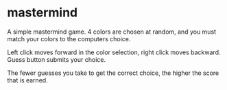 # mastermind

A simple mastermind game.  4 colors are chosen at random, and you must match your colors to the computers choice.

Left click moves forward in the color selection, right click moves backward.  Guess button submits your choice.

The fewer guesses you take to get the correct choice, the higher the score that is earned.
